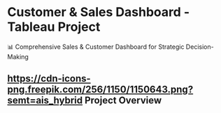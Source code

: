# Customer & Sales Dashboard - Tableau Project
📊 Comprehensive Sales & Customer Dashboard for Strategic Decision-Making

## https://cdn-icons-png.freepik.com/256/1150/1150643.png?semt=ais_hybrid Project Overview

